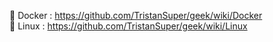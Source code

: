 🐳 Docker : https://github.com/TristanSuper/geek/wiki/Docker
<br>
🐧 Linux : https://github.com/TristanSuper/geek/wiki/Linux
